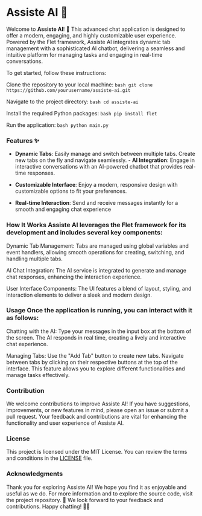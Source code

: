 # Assiste AI 🌟

Welcome to **Assiste AI**! 🎉 
This advanced chat application is designed to offer a modern, engaging, and highly customizable user experience. Powered by the Flet framework, Assiste AI integrates dynamic tab management with a sophisticated AI chatbot, delivering a seamless and intuitive platform for managing tasks and engaging in real-time conversations.

To get started, follow these instructions: 

Clone the repository to your local machine: ```bash git clone https://github.com/yourusername/assiste-ai.git ```

Navigate to the project directory: ```bash cd assiste-ai ``` 

Install the required Python packages: ```bash pip install flet ``` 

Run the application: ```bash python main.py ``` 

### Features ✨ 

- **Dynamic Tabs**: Easily manage and switch between multiple tabs. Create new tabs on the fly and navigate seamlessly. - **AI Integration**: Engage in interactive conversations with an AI-powered chatbot that provides real-time responses.
  
- **Customizable Interface**: Enjoy a modern, responsive design with customizable options to fit your preferences.
  
- **Real-time Interaction**: Send and receive messages instantly for a smooth and engaging chat experience
  
 ### How It Works Assiste AI leverages the Flet framework for its development and includes several key components: 
 
Dynamic Tab Management: Tabs are managed using global variables and event handlers, allowing smooth operations for creating, switching, and handling multiple tabs. 

AI Chat Integration: The AI service is integrated to generate and manage chat responses, enhancing the interaction experience. 

User Interface Components: The UI features a blend of layout, styling, and interaction elements to deliver a sleek and modern design.

### Usage Once the application is running, you can interact with it as follows: 

Chatting with the AI: Type your messages in the input box at the bottom of the screen. The AI responds in real time, creating a lively and interactive chat experience. 

Managing Tabs: Use the "Add Tab" button to create new tabs. Navigate between tabs by clicking on their respective buttons at the top of the interface. This feature allows you to explore different functionalities and manage tasks effectively. 

### Contribution
We welcome contributions to improve Assiste AI! If you have suggestions, improvements, or new features in mind, please open an issue or submit a pull request. Your feedback and contributions are vital for enhancing the functionality and user experience of Assiste AI. 

### License 
This project is licensed under the MIT License. You can review the terms and conditions in the [LICENSE](LICENSE) file. 

### Acknowledgments 
Thank you for exploring Assiste AI! We hope you find it as enjoyable and useful as we do. For more information and to explore the source code, visit the project repository.
🌟 We look forward to your feedback and contributions. Happy chatting! 💬🚀
